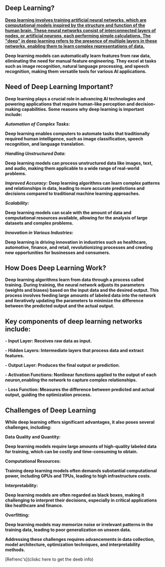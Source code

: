 ## Deep Learning? 

[**Deep learning involves training artificial neural networks, which are computational models inspired by the structure and function of the human brain. These neural networks consist of interconnected layers of nodes, or artificial neurons, each performing simple calculations. The "deep" in deep learning refers to the presence of multiple layers in these networks, enabling them to learn complex representations of data.**](https://aws.amazon.com/what-is/deep-learning/)

**Deep learning models can automatically learn features from raw data, eliminating the need for manual feature engineering. They excel at tasks such as image recognition, natural language processing, and speech recognition, making them versatile tools for various AI applications.**

## Need of Deep Learning Important?

**Deep learning plays a crucial role in advancing AI technologies and powering applications that require human-like perception and decision-making capabilities. Some reasons why deep learning is important include:**

***Automation of Complex Tasks:*** 

**Deep learning enables computers to automate tasks that traditionally required human intelligence, such as image classification, speech recognition, and language translation.**

***Handling Unstructured Data:*** 

**Deep learning models can process unstructured data like images, text, and audio, making them applicable to a wide range of real-world problems.**

***Improved Accuracy:*** 
**Deep learning algorithms can learn complex patterns and relationships in data, leading to more accurate predictions and decisions compared to traditional machine learning approaches.**

***Scalability:***  

**Deep learning models can scale with the amount of data and computational resources available, allowing for the analysis of large datasets and complex problems.**

***Innovation in Various Industries:***

**Deep learning is driving innovation in industries such as healthcare, automotive, finance, and retail, revolutionizing processes and creating new opportunities for businesses and consumers.**

## How Does Deep Learning Work?

**Deep learning algorithms learn from data through a process called training. During training, the neural network adjusts its parameters (weights and biases) based on the input data and the desired output. This process involves feeding large amounts of labeled data into the network and iteratively updating the parameters to minimize the difference between the predicted output and the actual output.**


## Key components of deep learning networks include:

**- Input Layer:**
**Receives raw data as input.**

**- Hidden Layers:
Intermediate layers that process data and extract features.**

**- Output Layer: 
Produces the final output or prediction.**

**- Activation Functions:
Nonlinear functions applied to the output of each neuron,enabling the network to capture complex relationships.**

**- Loss Function: Measures the difference between predicted and actual output, guiding the optimization process.**

  
## Challenges of Deep Learning

**While deep learning offers significant advantages, it also poses several challenges, including:**

**Data Quality and Quantity:**

**Deep learning models require large amounts of high-quality labeled data for training, which can be costly and time-consuming to obtain.**

**Computational Resources:**

**Training deep learning models often demands substantial computational power, including GPUs and TPUs, leading to high infrastructure costs.**

**Interpretability:**

**Deep learning models are often regarded as black boxes, making it challenging to interpret their decisions, especially in critical applications like healthcare and finance.**

**Overfitting:**

**Deep learning models may memorize noise or irrelevant patterns in the training data, leading to poor generalization on unseen data.**

**Addressing these challenges requires advancements in data collection, model architecture, optimization techniques, and interpretability methods.**


[Refrenc's](cliskc here to get the deeb info)


